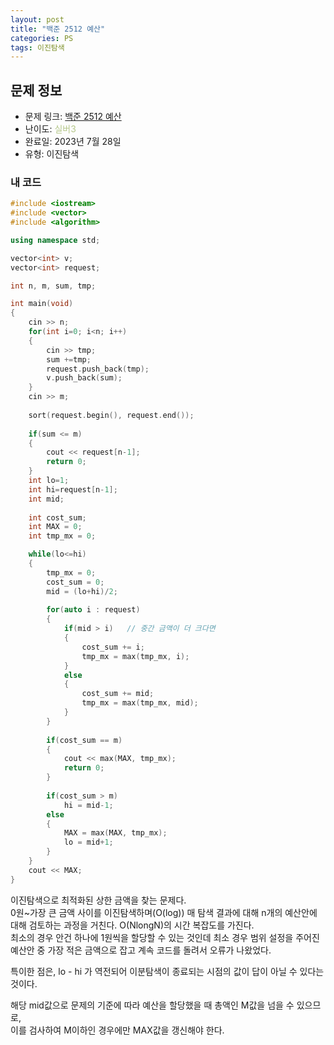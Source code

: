 ```yaml
---
layout: post
title: "백준 2512 예산"
categories: PS
tags: 이진탐색
---
```


## 문제 정보
- 문제 링크: [백준 2512 예산](https://www.acmicpc.net/problem/2512)
- 난이도: <span style="color:#B5C78A">실버3</span>
- 완료일: 2023년 7월 28일
- 유형: 이진탐색

### 내 코드

```C++
#include <iostream>
#include <vector>
#include <algorithm>

using namespace std;

vector<int> v;
vector<int> request;

int n, m, sum, tmp;

int main(void)
{
	cin >> n;
	for(int i=0; i<n; i++)
	{
		cin >> tmp;
		sum +=tmp;
		request.push_back(tmp);
		v.push_back(sum);
	}
	cin >> m;
	
	sort(request.begin(), request.end());
	
	if(sum <= m)
	{
		cout << request[n-1];
		return 0;
	}
	int lo=1;
	int hi=request[n-1];
	int mid;
	
	int cost_sum;
	int MAX = 0;
	int tmp_mx = 0;

	while(lo<=hi)
	{
		tmp_mx = 0;
		cost_sum = 0;
		mid = (lo+hi)/2;
		
		for(auto i : request)
		{
			if(mid > i)   // 중간 금액이 더 크다면
			{
				cost_sum +=	i;
				tmp_mx = max(tmp_mx, i);
			}
			else
			{
				cost_sum += mid;
				tmp_mx = max(tmp_mx, mid);
			}	
		}
		
		if(cost_sum == m)
		{
			cout << max(MAX, tmp_mx);
			return 0;
		}
		
		if(cost_sum > m)
			hi = mid-1;
		else
		{
			MAX = max(MAX, tmp_mx);
			lo = mid+1;
		}
	}
	cout << MAX;
}
```

이진탐색으로 최적화된 상한 금액을 찾는 문제다.  
0원~가장 큰 금액 사이를 이진탐색하며(O(log)) 매 탐색 결과에 대해 n개의 예산안에 대해 검토하는 과정을 거친다. O(NlongN)의 시간 복잡도를 가진다.  
최소의 경우 안건 하나에 1원씩을 할당할 수 있는 것인데 최소 경우 범위 설정을 주어진 예산안 중 가장 적은 금액으로 잡고 계속 코드를 돌려서 오류가 나왔었다.  

특이한 점은, lo - hi 가 역전되어 이분탐색이 종료되는 시점의 값이 답이 아닐 수 있다는 것이다.

해당 mid값으로 문제의 기준에 따라 예산을 할당했을 때 총액인 M값을 넘을 수 있으므로,   
이를 검사하여 M이하인 경우에만 MAX값을 갱신해야 한다.  

